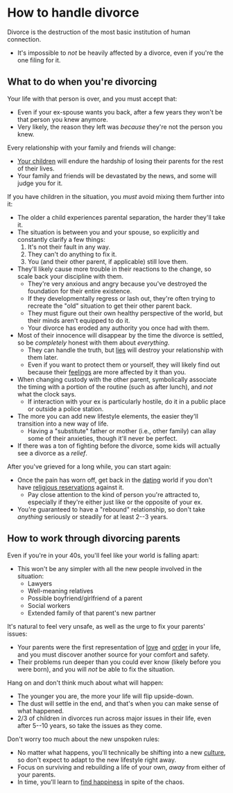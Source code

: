 
# How to handle divorce

Divorce is the destruction of the most basic institution of human connection.

- It's impossible to *not* be heavily affected by a divorce, even if you're the one filing for it.

## What to do when you're divorcing

Your life with that person is over, and you must accept that:

- Even if your ex-spouse wants you back, after a few years they won't be that person you knew anymore.
- Very likely, the reason they left was *because* they're not the person you knew.

Every relationship with your family and friends will change:

- [Your children](parenting-children.md) will endure the hardship of losing their parents for the rest of their lives.
- Your family and friends will be devastated by the news, and some will judge you for it.

If you have children in the situation, you *must* avoid mixing them further into it:

- The older a child experiences parental separation, the harder they'll take it.
- The situation is between you and your spouse, so explicitly and constantly clarify a few things:
  1. It's not their fault in any way.
  2. They can't do anything to fix it.
  3. You (and their other parent, if applicable) still love them.
- They'll likely cause more trouble in their reactions to the change, so scale back your discipline with them.
  - They're very anxious and angry because you've destroyed the foundation for their entire existence.
  - If they developmentally regress or lash out, they're often trying to recreate the "old" situation to get their other parent back.
  - They must figure out their own healthy perspective of the world, but their minds aren't equipped to do it.
  - Your divorce has eroded any authority you once had with them.
- Most of their innocence will disappear by the time the divorce is settled, so be *completely* honest with them about *everything*.
  - They can handle the truth, but [lies](people-lying.md) will destroy your relationship with them later.
  - Even if you want to protect them or yourself, they will likely find out because their [feelings](mind-feelings.md) are more affected by it than you.
- When changing custody with the other parent, symbolically associate the timing with a portion of the routine (such as after lunch), and *not* what the clock says.
  - If interaction with your ex is particularly hostile, do it in a public place or outside a police station.
- The more you can add new lifestyle elements, the easier they'll transition into a new way of life.
  - Having a "substitute" father or mother (i.e., other family) can allay some of their anxieties, though it'll never be perfect.
- If there was a ton of fighting before the divorce, some kids will actually see a divorce as a *relief*.

After you've grieved for a long while, you can start again:

- Once the pain has worn off, get back in the [dating](relationships-dating.md) world if you don't have [religious reservations](church-family.md) against it.
  - Pay close attention to the kind of person you're attracted to, especially if they're either just like or the opposite of your ex.
- You're guaranteed to have a "rebound" relationship, so don't take *anything* seriously or steadily for at least 2--3 years.

## How to work through divorcing parents

Even if you're in your 40s, you'll feel like your world is falling apart:

- This won't be any simpler with all the new people involved in the situation:
  - Lawyers
  - Well-meaning relatives
  - Possible boyfriend/girlfriend of a parent
  - Social workers
  - Extended family of that parent's new partner

It's natural to feel very unsafe, as well as the urge to fix your parents' issues:

- Your parents were the first representation of [love](people-love.md) and [order](understanding-certainty.md) in your life, and you must discover another source for your comfort and safety.
- Their problems run deeper than you could ever know (likely before you were born), and you will *not* be able to fix the situation.

Hang on and don't think much about what will happen:

- The younger you are, the more your life will flip upside-down.
- The dust will settle in the end, and that's when you can make sense of what happened.
- 2/3 of children in divorces run across major issues in their life, even after 5--10 years, so take the issues as they come.

Don't worry too much about the new unspoken rules:

- No matter what happens, you'll technically be shifting into a new [culture](people-culture.md), so don't expect to adapt to the new lifestyle right away.
- Focus on surviving and rebuilding a life of your own, *away* from either of your parents.
- In time, you'll learn to [find happiness](mind-feelings-happiness-focus.md) in spite of the chaos.
